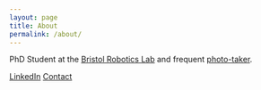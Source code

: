 ```yaml
---
layout: page
title: About
permalink: /about/
---
```


PhD Student at the [Bristol Robotics Lab](http://brl.ac.uk/) and frequent [photo-taker](https://jordancormack.co.uk).

[LinkedIn](https://www.linkedin.com/in/jordancormack/)
[Contact](https://jordancormack.co.uk/about)
